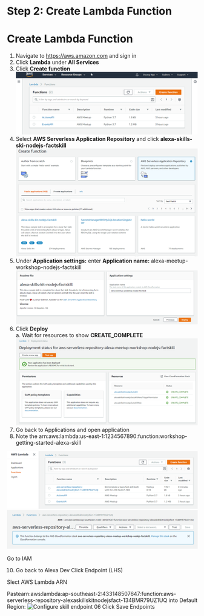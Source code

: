 # Step 2: Create Lambda Function


# Create Lambda Function
1.	Navigate to https://aws.amazon.com and sign in
2.	Click <b>Lambda</b> under <b>All Services</b>
3.	Click <b>Create function</b>
![Create function 01](https://github.com/h0psing/melb-amazon-alexa-meetup/blob/master/images/Create-function-01.png)
4.	Select <b>AWS Serverless Application Repository</b> and click 
<b>alexa-skills-ski-nodejs-factskill</b> <br />
![Create function 02](https://github.com/h0psing/melb-amazon-alexa-meetup/blob/master/images/Create-function-02.png)
5.	Under <b>Application settings:</b> enter <b>Application name:</b> alexa-meetup-workshop-nodejs-factskill
![Create function 03](https://github.com/h0psing/melb-amazon-alexa-meetup/blob/master/images/Create-function-03.png)
6.	Click <b>Deploy</b>
<br />  a.	Wait for resources to show <b>CREATE_COMPLETE</b> 
![Create function 04](https://github.com/h0psing/melb-amazon-alexa-meetup/blob/master/images/Create-function-04.png)
7.	Go back to Applications and open application
8.	Note the arn:aws:lambda:us-east-1:1234567890:function:workshop-getting-started-alexa-skill

![Create function 05](https://github.com/h0psing/melb-amazon-alexa-meetup/blob/master/images/Create-function-05.png)
![Create function 06](https://github.com/h0psing/melb-amazon-alexa-meetup/blob/master/images/Create-function-06.png)



Go to IAM

10. Go back to Alexa Dev
Click Endpoint (LHS)

Slect AWS Lambda ARN

Pastearn:aws:lambda:ap-southeast-2:433148507647:function:aws-serverless-repository-alexaskillskitnodejsfact-134BMR79UZ1UQ
into Default Region:
![Configure skill endpoint 06](https://github.com/h0psing/melb-amazon-alexa-meetup/blob/master/images/Configure-skill-endpoint-01.png)
Click Save Endpoints

